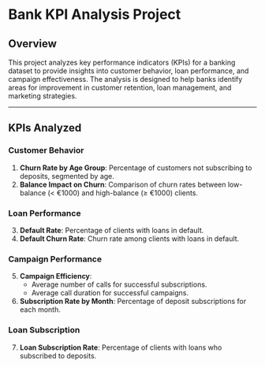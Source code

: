 # Bank KPI Analysis Project

## Overview
This project analyzes key performance indicators (KPIs) for a banking dataset to provide insights into customer behavior, loan performance, and campaign effectiveness. The analysis is designed to help banks identify areas for improvement in customer retention, loan management, and marketing strategies.

---

## KPIs Analyzed
### Customer Behavior
1. **Churn Rate by Age Group**: Percentage of customers not subscribing to deposits, segmented by age.
2. **Balance Impact on Churn**: Comparison of churn rates between low-balance (< €1000) and high-balance (≥ €1000) clients.

### Loan Performance
3. **Default Rate**: Percentage of clients with loans in default.
4. **Default Churn Rate**: Churn rate among clients with loans in default.

### Campaign Performance
5. **Campaign Efficiency**:
   - Average number of calls for successful subscriptions.
   - Average call duration for successful campaigns.
6. **Subscription Rate by Month**: Percentage of deposit subscriptions for each month.

### Loan Subscription
7. **Loan Subscription Rate**: Percentage of clients with loans who subscribed to deposits.


